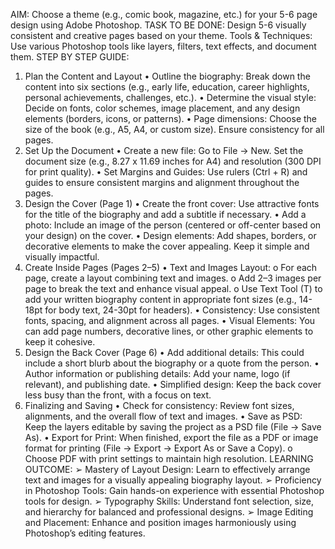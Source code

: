 AIM: Choose a theme (e.g., comic book, magazine, etc.) for your 5-6 page design using Adobe Photoshop.
TASK TO BE DONE: Design 5-6 visually consistent and creative pages based on your theme.
Tools & Techniques: Use various Photoshop tools like layers, filters, text effects, and document them.
STEP BY STEP GUIDE:
1. Plan the Content and Layout
•
Outline the biography: Break down the content into six sections (e.g., early life, education, career highlights, personal achievements, challenges, etc.).
•
Determine the visual style: Decide on fonts, color schemes, image placement, and any design elements (borders, icons, or patterns).
•
Page dimensions: Choose the size of the book (e.g., A5, A4, or custom size). Ensure consistency for all pages.
2. Set Up the Document
•
Create a new file: Go to File → New. Set the document size (e.g., 8.27 x 11.69 inches for A4) and resolution (300 DPI for print quality).
•
Set Margins and Guides: Use rulers (Ctrl + R) and guides to ensure consistent margins and alignment throughout the pages.
3. Design the Cover (Page 1)
•
Create the front cover: Use attractive fonts for the title of the biography and add a subtitle if necessary.
•
Add a photo: Include an image of the person (centered or off-center based on your design) on the cover.
•
Design elements: Add shapes, borders, or decorative elements to make the cover appealing. Keep it simple and visually impactful.
4. Create Inside Pages (Pages 2–5)
•
Text and Images Layout:
o
For each page, create a layout combining text and images.
o
Add 2–3 images per page to break the text and enhance visual appeal.
o
Use Text Tool (T) to add your written biography content in appropriate font sizes (e.g., 14-18pt for body text, 24-30pt for headers).
•
Consistency: Use consistent fonts, spacing, and alignment across all pages.
•
Visual Elements: You can add page numbers, decorative lines, or other graphic elements to keep it cohesive.
5. Design the Back Cover (Page 6)
•
Add additional details: This could include a short blurb about the biography or a quote from the person.
•
Author information or publishing details: Add your name, logo (if relevant), and publishing date.
•
Simplified design: Keep the back cover less busy than the front, with a focus on text.
6. Finalizing and Saving
•
Check for consistency: Review font sizes, alignments, and the overall flow of text and images.
•
Save as PSD: Keep the layers editable by saving the project as a PSD file (File → Save As).
•
Export for Print: When finished, export the file as a PDF or image format for printing (File → Export → Export As or Save a Copy).
o
Choose PDF with print settings to maintain high resolution.
LEARNING OUTCOME:
➢
Mastery of Layout Design:
Learn to effectively arrange text and images for a visually appealing biography layout.
➢
Proficiency in Photoshop Tools:
Gain hands-on experience with essential Photoshop tools for design.
➢
Typography Skills:
Understand font selection, size, and hierarchy for balanced and professional designs.
➢
Image Editing and Placement:
Enhance and position images harmoniously using Photoshop’s editing features.
